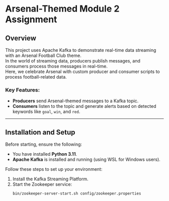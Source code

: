 # Arsenal-Themed Module 2 Assignment 

## Overview
This project uses Apache Kafka to demonstrate real-time data streaming with an Arsenal Football Club theme.  
In the world of streaming data, producers publish messages, and consumers process those messages in real-time.  
Here, we celebrate Arsenal with custom producer and consumer scripts to process football-related data.

### Key Features:
- **Producers** send Arsenal-themed messages to a Kafka topic.
- **Consumers** listen to the topic and generate alerts based on detected keywords like `goal`, `win`, and `red`.

---

## Installation and Setup

Before starting, ensure the following:
- You have installed **Python 3.11**.
- **Apache Kafka** is installed and running (using WSL for Windows users).  

Follow these steps to set up your environment:

1. Install the Kafka Streaming Platform.
2. Start the Zookeeper service:
   ```bash
   bin/zookeeper-server-start.sh config/zookeeper.properties
